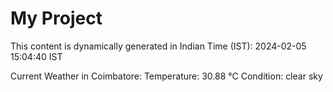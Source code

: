 # My Project

This content is dynamically generated in Indian Time (IST): 2024-02-05 15:04:40 IST


Current Weather in Coimbatore:
Temperature: 30.88 °C
Condition: clear sky
